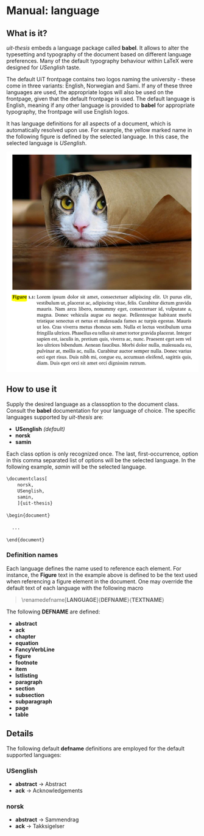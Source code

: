 
Manual: language
================


What is it?
-----------

*uit-thesis* embeds a language package called **babel**. It allows to alter the typesetting and typography of the document
based on different language preferences. Many of the default typography behaviour within LaTeX were designed for *USenglish* taste.

The default UiT frontpage contains two logos naming the university - these come in three variants: English, Norwegian and Sami.
If any of these three languages are used, the appropriate logos will also be used on the frontpage, given that the default frontpage is
used. The default language is English, meaning if any other language is provided to **babel** for appropriate typography, 
the frontpage will use English logos.

It has language definitions for all aspects of a document, which is automatically resolved upon use. 
For example, the yellow marked name in the following figure is defined by
the selected language. In this case, the selected language is *USenglish*.

![figure example image](images/language/figure.png?raw=true)



How to use it
-------------

Supply the desired language as a classoption to the document class. Consult the **babel** documentation for your language of choice.
The specific languages supported by *uit-thesis* are:

+ **USenglish** *(default)*
+ **norsk**
+ **samin**

Each class option is only recognized once. The last, first-occurrence, option in this comma separated list of options will be the 
selected language. In the following example, *samin* will be the selected language.

```
\documentclass[
    norsk,
	USenglish,
	samin,
	]{uit-thesis}

\begin{document}

  ...

\end{document}
```


### Definition names

Each language defines the name used to reference each element. For instance, the **Figure** text in the example above is defined
to be the text used when referencing a figure element in the document. One may override the default text of each language with
the following macro

> \renamedefname[**LANGUAGE**]{**DEFNAME**}{**TEXTNAME**}

The following **DEFNAME** are defined:

+ **abstract**
+ **ack**
+ **chapter**
+ **equation**
+ **FancyVerbLine**
+ **figure**
+ **footnote**
+ **item**
+ **lstlisting**
+ **paragraph**
+ **section**
+ **subsection**
+ **subparagraph**
+ **page**
+ **table**

Details
-------

The following default **defname** definitions are employed for the default supported languages:

### USenglish

+ **abstract** -> Abstract
+ **ack** -> Acknowledgements

### norsk

+ **abstract** -> Sammendrag
+ **ack** -> Takksigelser
